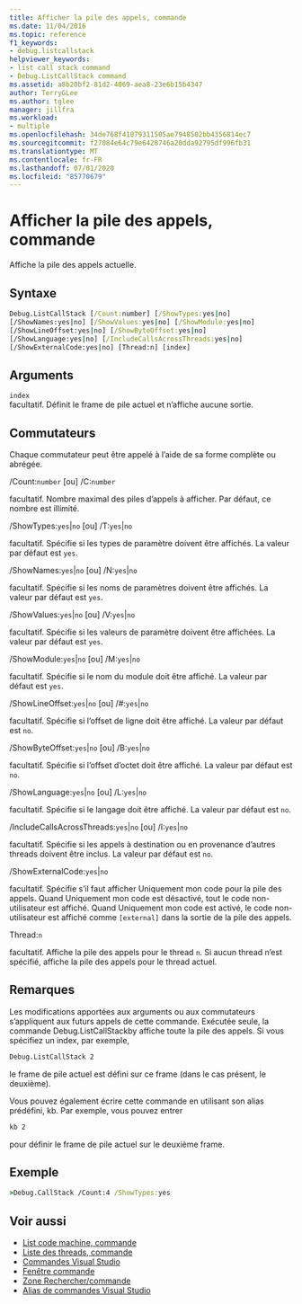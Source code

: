 ```yaml
---
title: Afficher la pile des appels, commande
ms.date: 11/04/2016
ms.topic: reference
f1_keywords:
- debug.listcallstack
helpviewer_keywords:
- list call stack command
- Debug.ListCallStack command
ms.assetid: a8b20bf2-81d2-4069-aea8-23e6b15b4347
author: TerryGLee
ms.author: tglee
manager: jillfra
ms.workload:
- multiple
ms.openlocfilehash: 34de768f41079311505ae7948502bb4356814ec7
ms.sourcegitcommit: f27084e64c79e6428746a20dda92795df996fb31
ms.translationtype: MT
ms.contentlocale: fr-FR
ms.lasthandoff: 07/01/2020
ms.locfileid: "85770679"
---
```

# <a name="list-call-stack-command"></a>Afficher la pile des appels, commande
Affiche la pile des appels actuelle.

## <a name="syntax"></a>Syntaxe

```cmd
Debug.ListCallStack [/Count:number] [/ShowTypes:yes|no]
[/ShowNames:yes|no] [/ShowValues:yes|no] [/ShowModule:yes|no]
[/ShowLineOffset:yes|no] [/ShowByteOffset:yes|no]
[/ShowLanguage:yes|no] [/IncludeCallsAcrossThreads:yes|no]
[/ShowExternalCode:yes|no] [Thread:n] [index]
```

## <a name="arguments"></a>Arguments

`index`\
facultatif. Définit le frame de pile actuel et n’affiche aucune sortie.

## <a name="switches"></a>Commutateurs
Chaque commutateur peut être appelé à l’aide de sa forme complète ou abrégée.

/Count:`number` [ou] /C:`number`

facultatif. Nombre maximal des piles d’appels à afficher. Par défaut, ce nombre est illimité.

/ShowTypes:`yes`&#124;`no` [ou] /T:`yes`&#124;`no`

facultatif. Spécifie si les types de paramètre doivent être affichés. La valeur par défaut est `yes`.

/ShowNames:`yes`&#124;`no` [ou] /N:`yes`&#124;`no`

facultatif. Spécifie si les noms de paramètres doivent être affichés. La valeur par défaut est `yes`.

/ShowValues:`yes`&#124;`no` [ou] /V:`yes`&#124;`no`

facultatif. Spécifie si les valeurs de paramètre doivent être affichées. La valeur par défaut est `yes`.

/ShowModule:`yes`&#124;`no` [ou] /M:`yes`&#124;`no`

facultatif. Spécifie si le nom du module doit être affiché. La valeur par défaut est `yes`.

/ShowLineOffset:`yes`&#124;`no` [ou] /#:`yes`&#124;`no`

facultatif. Spécifie si l’offset de ligne doit être affiché. La valeur par défaut est `no`.

/ShowByteOffset:`yes`&#124;`no` [ou] /B:`yes`&#124;`no`

facultatif. Spécifie si l’offset d’octet doit être affiché. La valeur par défaut est `no`.

/ShowLanguage:`yes`&#124;`no` [ou] /L:`yes`&#124;`no`

facultatif. Spécifie si le langage doit être affiché. La valeur par défaut est `no`.

/IncludeCallsAcrossThreads:`yes`&#124;`no` [ou] /I:`yes`&#124;`no`

facultatif. Spécifie si les appels à destination ou en provenance d’autres threads doivent être inclus. La valeur par défaut est `no`.

/ShowExternalCode:`yes`&#124;`no`

facultatif. Spécifie s’il faut afficher Uniquement mon code pour la pile des appels. Quand Uniquement mon code est désactivé, tout le code non-utilisateur est affiché. Quand Uniquement mon code est activé, le code non-utilisateur est affiché comme `[external]` dans la sortie de la pile des appels.

Thread:`n`

facultatif. Affiche la pile des appels pour le thread `n`. Si aucun thread n’est spécifié, affiche la pile des appels pour le thread actuel.

## <a name="remarks"></a>Remarques
Les modifications apportées aux arguments ou aux commutateurs s’appliquent aux futurs appels de cette commande. Exécutée seule, la commande Debug.ListCallStackby affiche toute la pile des appels. Si vous spécifiez un index, par exemple,

```cmd
Debug.ListCallStack 2
```

le frame de pile actuel est défini sur ce frame (dans le cas présent, le deuxième).

Vous pouvez également écrire cette commande en utilisant son alias prédéfini, kb. Par exemple, vous pouvez entrer

```cmd
kb 2
```

pour définir le frame de pile actuel sur le deuxième frame.

## <a name="example"></a>Exemple

```cmd
>Debug.CallStack /Count:4 /ShowTypes:yes
```

## <a name="see-also"></a>Voir aussi

- [List code machine, commande](../../ide/reference/list-disassembly-command.md)
- [Liste des threads, commande](../../ide/reference/list-threads-command.md)
- [Commandes Visual Studio](../../ide/reference/visual-studio-commands.md)
- [Fenêtre commande](../../ide/reference/command-window.md)
- [Zone Rechercher/commande](../../ide/find-command-box.md)
- [Alias de commandes Visual Studio](../../ide/reference/visual-studio-command-aliases.md)